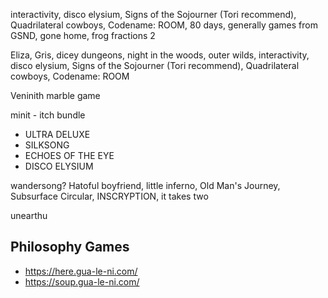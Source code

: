 interactivity, disco elysium, Signs of the Sojourner (Tori recommend), Quadrilateral cowboys, Codename: ROOM, 80 days, generally games from GSND, gone home, frog fractions 2


Eliza, Gris, dicey dungeons, night in the woods, outer wilds, interactivity, disco elysium, Signs of the Sojourner (Tori recommend), Quadrilateral cowboys, Codename: ROOM

Veninith marble game

minit - itch bundle

 - ULTRA DELUXE
 - SILKSONG
 - ECHOES OF THE EYE
 - DISCO ELYSIUM

wandersong? Hatoful boyfriend, little inferno, Old Man's Journey, Subsurface Circular, INSCRYPTION, it takes two

unearthu

Philosophy Games
----------------

 - https://here.gua-le-ni.com/
 - https://soup.gua-le-ni.com/
